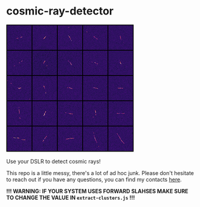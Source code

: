 # cosmic-ray-detector

![5x5 collage of cosmic rays](collage.png)

Use your DSLR to detect cosmic rays!

This repo is a little messy, there's a lot of ad hoc junk. Please don't hesitate to reach out if you have any questions, you can find my contacts [here](https://bithole.dev/).

**!!! WARNING: IF YOUR SYSTEM USES FORWARD SLAHSES MAKE SURE TO CHANGE THE VALUE IN `extract-clusters.js` !!!**
